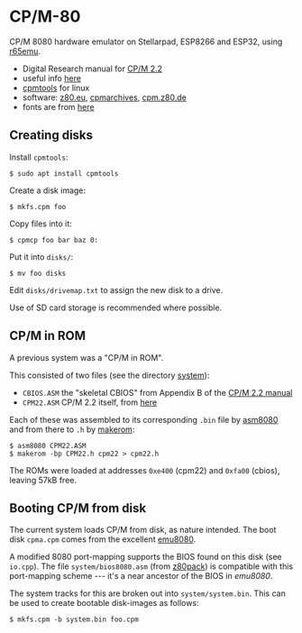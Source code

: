 CP/M-80
=======

CP/M 8080 hardware emulator on Stellarpad, ESP8266 and ESP32, using [r65emu](jscrane/r65emu).

- Digital Research manual for [CP/M 2.2](http://www.gaby.de/cpm/manuals/archive/cpm22htm/)
- useful info [here](http://cpuville.com/Code/CPM-on-a-new-computer.html)
- [cpmtools](https://github.com/lipro-cpm4l/cpmtools) for linux
- software: [z80.eu](http://www.z80.eu/cpmsoft.html), [cpmarchives](http://cpmarchives.classiccmp.org/), [cpm.z80.de](http://www.cpm.z80.de/)
- fonts are from [here](https://jared.geek.nz/2014/01/custom-fonts-for-microcontrollers)

Creating disks
--------------
Install ```cpmtools```:

```
$ sudo apt install cpmtools
```

Create a disk image:

```
$ mkfs.cpm foo
```

Copy files into it:

```
$ cpmcp foo bar baz 0:
```

Put it into ```disks/```:

```
$ mv foo disks
```

Edit ```disks/drivemap.txt``` to assign the new disk to a drive.

Use of SD card storage is recommended where possible.

CP/M in ROM
-----------
A previous system was a "CP/M in ROM".

This consisted of two files (see the directory [system](system)):
- ```CBIOS.ASM``` the "skeletal CBIOS" from Appendix B of the
  [CP/M 2.2 manual](http://www.gaby.de/cpm/manuals/archive/cpm22htm/)
- ```CPM22.ASM``` CP/M 2.2 itself, from [here](http://cpuville.com/Code/cpm22_asm.txt)

Each of these was assembled to its corresponding ```.bin``` file by [asm8080](https://sourceforge.net/p/asm8080/)
and from there to ```.h``` by [makerom](https://github.com/jscrane/emul8/tree/master/util):

```
$ asm8080 CPM22.ASM
$ makerom -bp CPM22.h cpm22 > cpm22.h
```

The ROMs were loaded at addresses ```0xe400``` (cpm22) and ```0xfa00``` (cbios), leaving 57kB free.

Booting CP/M from disk
----------------------

The current system loads CP/M from disk, as nature intended. The boot disk ```cpma.cpm``` comes
from the excellent [emu8080](https://st.sdf-eu.org/i8080/index.html).

A modified 8080 port-mapping supports the BIOS found on this disk (see ```io.cpp```). The file
```system/bios8080.asm``` (from [z80pack](https://github.com/udo-munk/z80pack/tree/master/cpmsim/srccpm2)) 
is compatible with this port-mapping scheme --- it's a near ancestor of the BIOS in _emu8080_.

The system tracks for this are broken out into ```system/system.bin```. This can be used to create
bootable disk-images as follows:

```
$ mkfs.cpm -b system.bin foo.cpm
```

